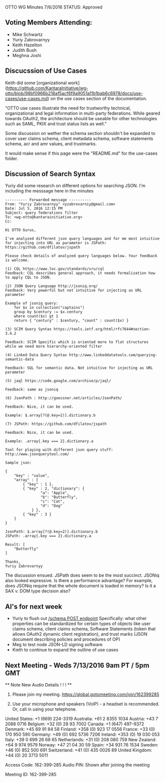 OTTO WG Minutes 7/6/2016
STATUS: Approved

## Voting Members Attending:
 - Mike Schwartz
 - Yuriy Zabrovarnyy
 - Keith Hazelton
 - Judith Bush
 - Meghna Joshi

## Discucssion of Use Cases

Keith did some [organizational work]
(https://github.com/KantaraInitiative/wg-otto/blob/98bf0966b218af5acf6f9a9051a11b1bab6c6978/docs/use-cases/use-cases.md)
on the use cases section of the documentation.

"OTTO use cases illustrate the need for trustworthy technical, organizational and legal information in multi-party 
federations. While geared towards OAuth2, the architecture should be useable for other technologies such as SAML, PKIX 
and trust status lists as well."

Some discussion on wether the schema section shouldn't be expanded to cover user claims schema, 
client metadata schema, software statements schema, acr and amr values, and trustmarks. 

It would make sense if this page were the "README.md" for the use-cases folder.

## Discussion of Search Syntax

Yuriy did some research on different options for searching JSON. I'm including the messsage
here in the minutes

```
---------- Forwarded message ----------
From: "Yuriy Zabrovarnyy" <yzabrovarniy@gmail.com>
Date: Jul 5, 2016 12:15 PM
Subject: query federations filter
To: <wg-otto@kantarainitiative.org>
Cc: 

Hi OTTO Gurus,

I've analyzed different json query languages and for me most intuitive for injecting into URL as parameter is JSPath:
https://github.com/dfilatov/jspath

Please check details of analyzed query languages below. Your feedback is welcome.

(1) CQL https://www.loc.gov/standards/sru/cql 
Feedback: CQL describes general approach, it needs formalization how to apply CQL to JSON.

(2) JSON Query Language http://jsoniq.org/ 
Feedback: Very powerful but not intuitive for injecting as URL parameter

Example of jsoniq query:
    for $x in collection("captains")
    group by $century := $x.century
    where count($x) gt 1
    return { "century" : $century, "count" : count($x) }

(3) SCIM Query Syntax https://tools.ietf.org/html/rfc7644#section-3.4.2 

Feedback: SCIM Specific which is oriented more to flat structures while we need more hierarchy-oriented filter

(4) Linked Data Query Syntax http://www.linkeddatatools.com/querying-semantic-data

Feedback: SQL for semantic data. Not intuitive for injecting as URL parameter

(5) jaql https://code.google.com/archive/p/jaql/

Feedback: same as jsoniq

(6) JsonPath : http://goessner.net/articles/JsonPath/

Feedback: Nice, it can be used.

Example: $.array[?(@.key=2)].dictionary.b

(7) JSPath: https://github.com/dfilatov/jspath

Feedback: Nice, it can be used.

Example: .array{.key === 2}.dictionary.a

Tool for playing with different json query stuff:
http://www.jsonquerytool.com/

Sample json:

{
    "key" : "value",
    "array" : [
        { "key" : 1 },
        { "key" : 2, "dictionary": {
                "a": "Apple",
                "b": "Butterfly",
                "c": "Cat",
                "d": "Dog"
            } },
        { "key" : 3 }
    ]
}

JsonPath: $.array[?(@.key=2)].dictionary.b
JSPath: .array{.key === 2}.dictionary.a

Result: [
    "Butterfly"
]

Thanks,
Yuriy Zabrovarnyy

```

The discussion ensued. JSPath does seem to be the most succinct. JSONiq also looked
expressive. Is there a performance advantage? For example, does JSONiq require that
the whole document is loaded in memory? Is it a SAX v. DOM type decision also?

## AI's for next week

- Yuriy to flush out [/schema POST endpoint](https://github.com/KantaraInitiative/wg-otto/blob/master/docs/proposal/proposal.md#create-post-2)
  Specifically: what other properties can be standardized for certain types of objects like
  user claims schema, client claims schema, Software Statements (token that allows OAuth2
  dynamic client registration), and trust marks (JSON document describing policies and procedures of OP)
- Meg to test node JSON-LD signing software 
- Kieth to continue to expand the outline of use cases

## Next Meeting - Weds 7/13/2016 9am PT / 5pm GMT

  ** Note New Audio Details ! ! ! ** 

1.  Please join my meeting.
https://global.gotomeeting.com/join/162399285

2.  Use your microphone and speakers (VoIP) - a headset is recommended.  Or, call in using your telephone.

United States: +1 (669) 224-3319
Australia: +61 2 8355 1034
Austria: +43 7 2088 0716
Belgium: +32 (0) 28 93 7002
Canada: +1 (647) 497-9372
Denmark: +45 69 91 84 58
Finland: +358 (0) 923 17 0556
France: +33 (0) 170 950 590
Germany: +49 (0) 692 5736 7206
Ireland: +353 (0) 19 030 053
Italy: +39 0 699 26 68 65
Netherlands: +31 (0) 208 080 759
New Zealand: +64 9 974 9579
Norway: +47 21 04 30 59
Spain: +34 931 76 1534
Sweden: +46 (0) 852 500 691
Switzerland: +41 (0) 435 0026 89
United Kingdom: +44 (0) 20 3713 5011

Access Code: 162-399-285
Audio PIN: Shown after joining the meeting

Meeting ID: 162-399-285

